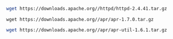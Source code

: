 
```bash
wget https://downloads.apache.org//httpd/httpd-2.4.41.tar.gz
```

```
wget https://downloads.apache.org//apr/apr-1.7.0.tar.gz
```

```sh
wget https://downloads.apache.org//apr/apr-util-1.6.1.tar.gz
```
